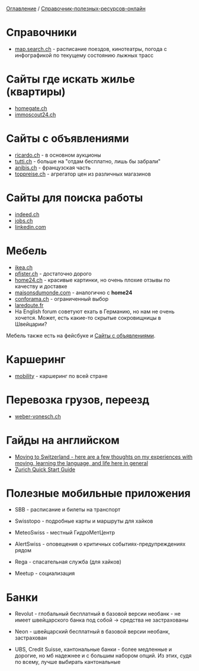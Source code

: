 [Оглавление](/faq/) / [Справочник-полезных-ресурсов-онлайн](/faq/docs/Справочник-полезных-ресурсов-онлайн.html)

# Справочники
* [map.search.ch](https://map.search.ch) - расписание поездов, кинотеатры, погода с инфографикой по текущему состоянию лыжных трасс

# Сайты где искать жилье (квартиры)
* [homegate.ch](http://homegate.ch)
* [immoscout24.ch](http://immoscout24.ch)

# Сайты с объявлениями
* [ricardo.ch](http://ricardo.ch) - в основном аукционы
* [tutti.ch](https://www.tutti.ch/de) - больше на "отдам бесплатно, лишь бы забрали"
* [anibis.ch](https://www.anibis.ch/fr) - французская часть
* [toppreise.ch](https://www.toppreise.ch/de) - агрегатор цен из различных магазинов

# Сайты для поиска работы
* [indeed.ch](http://indeed.ch)
* [jobs.ch](http://jobs.ch)
* [linkedin.com](https://www.linkedin.com/)

# Мебель
* [ikea.ch](http://ikea.ch)
* [pfister.ch](http://pfister.ch) - достаточно дорого
* [home24.ch](http://home24.ch) - красивые картинки, но очень плохие отзывы по качеству и доставке
* [maisonsdumonde.com](http://maisonsdumonde.com) - аналогично с **home24**
* [conforama.ch](http://conforama.ch) - ограниченный выбор
* [laredoute.fr](http://laredoute.fr)
* На English forum советуют ехать в Германию, но нам не очень хочется. Может, есть какие-то скрытые сокровищницы в Швейцарии?

Мебель также есть на фейсбуке и [Сайты с объявлениями](#Сайты-с-объявлениями).

# Каршеринг
* [mobility](mobility.ch) - каршеринг по всей стране

# Перевозка грузов, переезд
* [weber-vonesch.ch](http://weber-vonesch.ch)

# Гайды на английском
* [Moving to Switzerland - here are a few thoughts on my experiences with moving, learning the language, and life here in general](https://www.reddit.com/r/askswitzerland/comments/7nvfhd/answer_moving_to_switzerland_here_are_a_few/)
* [Zurich Quick Start Guide](https://bit.ly/zurichquickstart)

# Полезные мобильные приложения

* SBB - расписание и билеты на транспорт
* Swisstopo - подробные карты и маршруты для хайков
* MeteoSwiss - местный ГидроМетЦентр
* AlertSwiss - оповещения о критичных событиях-предупреждениях рядом
* Rega - спасательная служба (для хайков)

* Meetup - социализация

# Банки

* Revolut - глобальный бесплатный в базовой версии необанк - не имеет швейцарского банка под собой -> средства не застрахованы

* Neon - швейцарский бесплатный в базовой версии необанк, застрахован

* UBS, Credit Suisse, кантональные банки - более медленные и дорогие, но мб надежнее и с большим набором опций. 
Из этих, судя по всему, лучше выбирать кантональные
